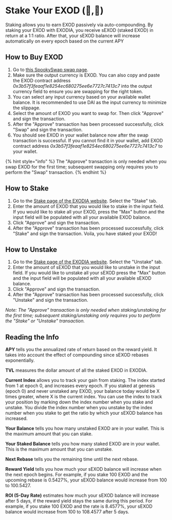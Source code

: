# Stake Your EXOD (🧪,🧪)

Staking allows you to earn EXOD passively via auto-compounding. By staking your EXOD with EXODIA, you receive sEXOD (staked EXOD) in return at a 1:1 ratio. After that, your sEXOD balance will increase automatically on every epoch based on the current APY

## How to Buy EXOD

1. Go to [this SpookySwap swap page](https://spookyswap.finance/swap?inputCurrency=0x8D11eC38a3EB5E956B052f67Da8Bdc9bef8Abf3E\&outputCurrency=0x3b57f3feaaf1e8254ec680275ee6e7727c7413c7).
2. Make sure the output currency is EXOD. You can also copy and paste the EXOD contract address _0x3b57f3feaaf1e8254ec680275ee6e7727c7413c7_ into the output currency field to ensure you are swapping for the right token.
3. You can select any input currency based on your available wallet balance. It is recommended to use DAI as the input currency to minimize the slippage.
4. Select the amount of EXOD you want to swap for. Then click "Approve" and sign the transaction.
5. After the "Approve" transaction has been processed successfully, click "Swap" and sign the transaction.
6. You should see EXOD in your wallet balance now after the swap transaction is successful. If you cannot find it in your wallet, add EXOD contract address _0x3b57f3feaaf1e8254ec680275ee6e7727c7413c7_ to your wallet.

{% hint style="info" %}
The "Approve" transaction is only needed when you swap EXOD for the first time; subsequent swapping only requires you to perform the "Swap" transaction.
{% endhint %}

## How to Stake

1. Go to the [Stake page of the EXODIA website](https://app.exodia.fi/stake). Select the "Stake" tab.
2. Enter the amount of EXOD that you would like to stake in the input field. If you would like to stake all your EXOD, press the "Max" button and the input field will be populated with all your available EXOD balance.
3. Click "Approve" and sign the transaction.
4. After the "Approve" transaction has been processed successfully, click "Stake" and sign the transaction. Voila, you have staked your EXOD!

## How to Unstake

1. Go to the [Stake page of the EXODIA website](https://app.exodia.fi/stake). Select the "Unstake" tab.
2. Enter the amount of sEXOD that you would like to unstake in the input field. If you would like to unstake all your sEXOD press the "Max" button and the input field will be populated with all your available sEXOD balance.
3. Click "Approve" and sign the transaction.
4. After the "Approve" transaction has been processed successfully, click "Unstake" and sign the transaction.

_Note: The "Approve" transaction is only needed when staking/unstaking for the first time; subsequent staking/unstaking only requires you to perform the "Stake" or "Unstake" transaction._

## Reading the Info

**APY** tells you the annualized rate of return based on the reward yield. It takes into account the effect of compounding since sEXOD rebases exponentially.

**TVL** measures the dollar amount of all the staked EXOD in EXODIA.

**Current Index** allows you to track your gain from staking. The index started from 1 at epoch 0, and increases every epoch. If you staked at genesis (epoch 0) and never unstaked any EXOD, your balance today would be X times greater, where X is the current index. You can use the index to track your position by marking down the index number when you stake and unstake. You divide the index number when you unstake by the index number when you stake to get the ratio by which your sEXOD balance has increased.

**Your Balance** tells you how many unstaked EXOD are in your wallet. This is the maximum amount that you can stake.

**Your Staked Balance** tells you how many staked EXOD are in your wallet. This is the maximum amount that you can unstake.

**Next Rebase** tells you the remaining time until the next rebase.

**Reward Yield** tells you how much your sEXOD balance will increase when the next epoch begins. For example, if you stake 100 EXOD and the upcoming rebase is 0.5427%, your sEXOD balance would increase from 100 to 100.5427.

**ROI (5-Day Rate)** estimates how much your sEXOD balance will increase after 5 days, if the reward yield stays the same during this period. For example, if you stake 100 EXOD and the rate is 8.4577%, your sEXOD balance would increase from 100 to 108.4577 after 5 days.
